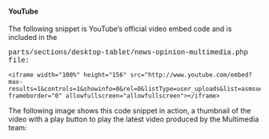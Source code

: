 <style>
	.code {
		font-size: 14;
		font-family: courier;
	}
</style>

<h4>YouTube</h4>

The following snippet is YouTube’s official video embed code and is included in the 
<p class="code">parts/sections/desktop-tablet/news-opinion-multimedia.php file:</p>
	
	<iframe width="100%" height="156" src="http://www.youtube.com/embed?max-results=1&controls=1&showinfo=0&rel=0&listType=user_uploads&list=asmsuexponent" frameborder="0" allowfullscreen="allowfullscreen"></iframe>

The following image shows this code snippet in action, a thumbnail of the video with a play button to play the latest video produced by the Multimedia team: